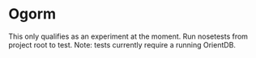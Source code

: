 # Ogorm

This only qualifies as an experiment at the moment. Run nosetests from project root to test. Note: tests currently require a running OrientDB.

